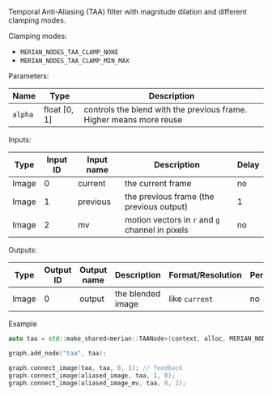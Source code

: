 Temporal Anti-Aliasing (TAA) filter with magnitude dilation and different clamping modes.

Clamping modes:

- `MERIAN_NODES_TAA_CLAMP_NONE`
- `MERIAN_NODES_TAA_CLAMP_MIN_MAX`

Parameters:

| Name             | Type               | Description                                                         |
|------------------|--------------------|---------------------------------------------------------------------|
| `alpha`          | float \[0, 1\]     | controls the blend with the previous frame. Higher means more reuse |


Inputs:

| Type  | Input ID | Input name | Description                                       | Delay |
|-------|----------|------------|---------------------------------------------------|-------|
| Image | 0        | current    | the current frame                                 | no    |
| Image | 1        | previous   | the previous frame (the previous output)          | 1     |
| Image | 2        | mv         | motion vectors in `r` and `g` channel in pixels   | no    |

Outputs:

| Type  | Output ID | Output name | Description         | Format/Resolution        | Persistent |
|-------|-----------|-------------|---------------------|--------------------------|------------|
| Image | 0         | output      | the blended image   | like `current`           | no         |


Example

```c++
auto taa = std::make_shared<merian::TAANode>(context, alloc, MERIAN_NODES_TAA_CLAMP_MIN_MAX);

graph.add_node("taa", taa);

graph.connect_image(taa, taa, 0, 1); // feedback
graph.connect_image(aliased_image, taa, 1, 0);
graph.connect_image(aliased_image_mv, taa, 0, 2);
```
